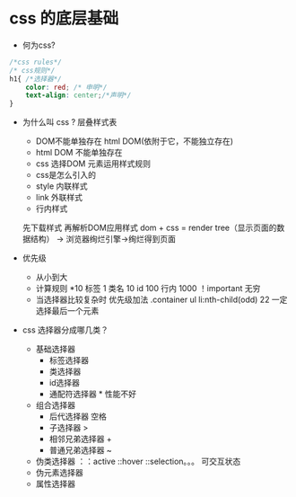# css 的底层基础

- 何为css?
```css
/*css rules*/
/* css规则*/
h1{ /*选择器*/
    color: red; /* 申明*/
    text-align: center;/*声明*/
}
```

- 为什么叫 css ? 层叠样式表
  - DOM不能单独存在 html DOM(依附于它，不能独立存在)
  - html DOM 不能单独存在
  - css  选择DOM 元素运用样式规则
  - css是怎么引入的
   - style   内联样式
   - link    外联样式
   - 行内样式 <p style="color:blue;"><p>

   先下载样式 再解析DOM应用样式
   dom + css = render tree（显示页面的数据结构）
   -> 浏览器绚烂引擎->绚烂得到页面


- 优先级
  - 从小到大
  - 计算规则
  *10
  标签 1 类名 10 id 100 行内 1000 ！important 无穷
  - 当选择器比较复杂时 优先级加法
   .container ul li:nth-child(odd) 22
   一定选择最后一个元素 
- css 选择器分成哪几类？
  - 基础选择器
    - 标签选择器
    - 类选择器
    - id选择器
    - 通配符选择器 * 性能不好
  - 组合选择器
    - 后代选择器 空格
    - 子选择器 >
    - 相邻兄弟选择器 +
    - 普通兄弟选择器 ~
   - 伪类选择器
    ：：active ::hover ::selection。。。    可交互状态
   - 伪元素选择器
   - 属性选择器